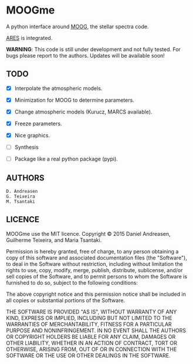 MOOGme
======

A python interface around [MOOG](http://www.as.utexas.edu/~chris/moog.html),
the stellar spectra code.

[ARES](http://www.astro.up.pt/~sousasag/ares/) is integrated.

**WARNING**: This code is still under development and not fully tested. For bugs please report to the authors. 
Updates will be available soon!


TODO
----

   - [x] Interpolate the atmospheric models.
   - [x] Minimization for MOOG to determine parameters.
   - [x] Change atmospheric models (Kurucz, MARCS available).
   - [x] Freeze parameters.
   - [x] Nice graphics.
   - [ ] Synthesis
   - [ ] Package like a real python package (pypi).



AUTHORS
-------

    D. Andreasen
    G. Teixeira
    M. Tsantaki

LICENCE
-------

MOOGme use the MIT licence.
Copyright © 2015 Daniel Andreasen, Guilherme Teixeira, and Maria Tsantaki.

Permission is hereby granted, free of charge, to any person obtaining
a copy of this software and associated documentation files (the "Software"),
to deal in the Software without restriction, including without limitation
the rights to use, copy, modify, merge, publish, distribute, sublicense,
and/or sell copies of the Software, and to permit persons to whom the
Software is furnished to do so, subject to the following conditions:

The above copyright notice and this permission notice shall be included
in all copies or substantial portions of the Software.

THE SOFTWARE IS PROVIDED "AS IS", WITHOUT WARRANTY OF ANY KIND,
EXPRESS OR IMPLIED, INCLUDING BUT NOT LIMITED TO THE WARRANTIES
OF MERCHANTABILITY, FITNESS FOR A PARTICULAR PURPOSE AND NONINFRINGEMENT.
IN NO EVENT SHALL THE AUTHORS OR COPYRIGHT HOLDERS BE LIABLE FOR ANY CLAIM,
DAMAGES OR OTHER LIABILITY, WHETHER IN AN ACTION OF CONTRACT,
TORT OR OTHERWISE, ARISING FROM, OUT OF OR IN CONNECTION WITH THE SOFTWARE
OR THE USE OR OTHER DEALINGS IN THE SOFTWARE.
